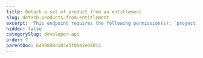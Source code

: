 ```yaml
---
title: Detach a set of product from an entitlement
slug: detach-products-from-entitlement
excerpt: 'This endpoint requires the following permission(s): `project_configuration:entitlements:read_write`.'
hidden: false
categorySlug: developer-api
order: 7
parentDoc: 6499848d103e5f0042e4801c
---
```

